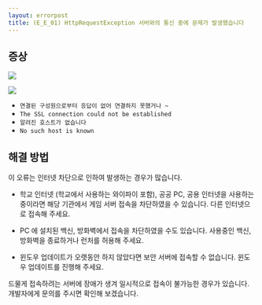 ```yaml
---
layout: errorpost
title: (E_E_01) HttpRequestException 서버와의 통신 중에 문제가 발생했습니다
---
```


## 증상

![]({{site.url}}/assets/E_E_01_01.png)

![]({{site.url}}/assets/E_E_01_02.png)



- `연결된 구성원으로부터 응답이 없어 연결하지 못했거나 ~`
- `The SSL connection could not be established`
- `알려진 호스트가 없습니다`
- `No such host is known`

## 해결 방법

이 오류는 인터넷 차단으로 인하여 발생하는 경우가 많습니다. 

- 학교 인터넷 (학교에서 사용하는 와이파이 포함), 공공 PC, 공용 인터넷을 사용하는 중이라면 해당 기관에서 게임 서버 접속을 차단하였을 수 있습니다. 다른 인터넷으로 접속해 주세요.

- PC 에 설치된 백신, 방화벽에서 접속을 차단하였을 수도 있습니다. 사용중인 백신, 방화벽을 종료하거나 런처를 허용해 주세요.

- 윈도우 업데이트가 오랫동안 하지 않았다면 보안 서버에 접속할 수 없습니다. 윈도우 업데이트를 진행해 주세요. 

드물게 접속하려는 서버에 장애가 생겨 일시적으로 접속이 불가능한 경우가 있습니다. 개발자에게 문의를 주시면 확인해 보겠습니다. 
